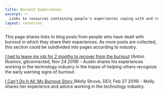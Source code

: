 ```yaml
---
title: Burnout Experiences
excerpt: >-
  Links to resources containing people's experiences coping with and recovering from burnout.
layout: resources
---
```


This page shares links to blog posts from people who have dealt with burnout in which they share their experiences. As more posts are collected, this section could be subdivided into pages according to industry.

[I had to leave my job for 2 months to recover from the burnout](https://levelup.gitconnected.com/i-had-to-leave-my-job-for-2-months-to-recover-from-the-burnout-ef46781fcba5) (Anton Rusinov, gitconnected, Nov 24 2019) - Austin shares his experiences working in the technology industry in the hopes of helping others recognize the early warning signs of burnout.

[I Can't Do It All: My Burnout Story
](https://dev.to/molly_struve/i-cant-do-it-all-my-burnout-story-1e54) (Molly Struve, DEV, Feb 27 2019) - Molly shares her experience and advice working in the technology industry.